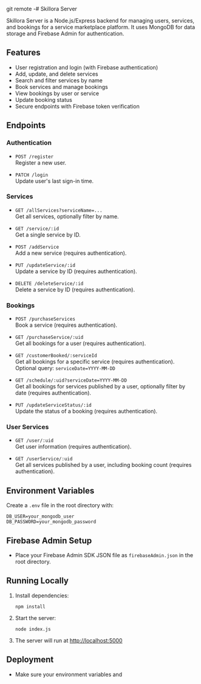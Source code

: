 git remote -# Skillora Server

Skillora Server is a Node.js/Express backend for managing users, services, and bookings for a service marketplace platform. It uses MongoDB for data storage and Firebase Admin for authentication.

## Features
- User registration and login (with Firebase authentication)
- Add, update, and delete services
- Search and filter services by name
- Book services and manage bookings
- View bookings by user or service
- Update booking status
- Secure endpoints with Firebase token verification

## Endpoints

### Authentication

- `POST /register`  
  Register a new user.

- `PATCH /login`  
  Update user's last sign-in time.

### Services

- `GET /allServices?serviceName=...`  
  Get all services, optionally filter by name.

- `GET /service/:id`  
  Get a single service by ID.

- `POST /addService`  
  Add a new service (requires authentication).

- `PUT /updateService/:id`  
  Update a service by ID (requires authentication).

- `DELETE /deleteService/:id`  
  Delete a service by ID (requires authentication).

### Bookings

- `POST /purchaseServices`  
  Book a service (requires authentication).

- `GET /purchaseService/:uid`  
  Get all bookings for a user (requires authentication).

- `GET /customerBooked/:serviceId`  
  Get all bookings for a specific service (requires authentication).  
  Optional query: `serviceDate=YYYY-MM-DD`

- `GET /schedule/:uid?serviceDate=YYYY-MM-DD`  
  Get all bookings for services published by a user, optionally filter by date (requires authentication).

- `PUT /updateServiceStatus/:id`  
  Update the status of a booking (requires authentication).

### User Services

- `GET /user/:uid`  
  Get user information (requires authentication).

- `GET /userService/:uid`  
  Get all services published by a user, including booking count (requires authentication).

## Environment Variables

Create a `.env` file in the root directory with:

```
DB_USER=your_mongodb_user
DB_PASSWORD=your_mongodb_password
```

## Firebase Admin Setup

- Place your Firebase Admin SDK JSON file as `firebaseAdmin.json` in the root directory.

## Running Locally

1. Install dependencies:
   ```
   npm install
   ```
2. Start the server:
   ```
   node index.js
   ```
3. The server will run at [http://localhost:5000](http://localhost:5000)

## Deployment

- Make sure your environment variables and